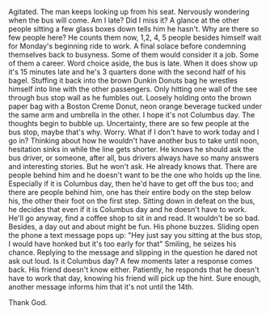 Agitated. The man keeps looking up from his seat. Nervously wondering
when the bus will come.
Am I late? Did I miss it?
A glance at the other people sitting a few glass boxes down tells him he
hasn't.
Why are there so few people here?
He counts them now, 1,2, 4, 5 people besides himself wait for Monday's
beginning ride to work. A final solace before condemning themselves back
to busyness. Some of them would consider it a job. Some of them a
career.
Word choice aside, the bus is late.
When it does show up it's 15 minutes late and he's 3 quarters done with
the second half of his bagel. Stuffing it back into the brown Dunkin
Donuts bag he wrestles himself into line with the other passengers. Only
hitting one wall of the see through bus stop wall as he fumbles out.
Loosely holding onto the brown paper bag with a Boston Creme Donut, neon
orange beverage tucked under the same arm and umbrella in the other.
I hope it's not Columbus day. The thoughts begin to bubble up. Uncertainty,
there are so few people at the bus stop, maybe that's why.  Worry. What
if I don't have to work today and I go in?
Thinking about how he wouldn't have another bus to take until noon,
hesitation sinks in while the line gets shorter. He knows he should ask the
bus driver, or someone, after all, bus drivers always have so many
answers and interesting stories.
But he won't ask. He already knows that. There are people behind him and
he doesn't want to be the one who holds up the line. Especially if it is
Columbus day, then he'd have to get off the bus too; and there are
people behind him, one has their entire body on the step below his, the
other their foot on the first step.
Sitting down in defeat on the bus, he decides that even if it is
Columbus day and he doesn't have to work. He'll go anyway, find a coffee
shop to sit in and read. It wouldn't be so bad. Besides, a day out and
about might be fun.
His phone buzzes. Sliding open the phone a text message pops up: "Hey
just say you sitting at the bus stop, I would have honked but it's too
early for that" Smiling, he seizes his chance. Replying to the message
and slipping in the question he dared not ask out loud. Is it Columbus
day?
A few moments later a response comes back. His friend doesn't know
either. Patiently, he responds that he doesn't have to work that day,
knowing his friend will pick up the hint.
Sure enough, another message informs him that it's not until the 14th.


Thank God.